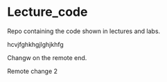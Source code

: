 # Lecture_code
Repo containing the code shown in lectures and labs.


hcvjfghkhgjlghjkhfg

Changw on the remote end.


Remote change 2
